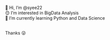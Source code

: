 👋 Hi, I’m @syee22<br>
😊 I’m interested in BigData Analysis<br>
💜 I’m currently learning Python and Data Science <br><br>

Thanks 😜<br>
<!---
syee22/syee22 is a ✨ special ✨ repository because its `README.md` (this file) appears on your GitHub profile.
You can click the Preview link to take a look at your changes.
--->
